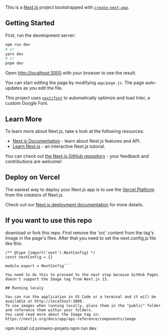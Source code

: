 This is a [Next.js](https://nextjs.org/) project bootstrapped with [`create-next-app`](https://github.com/vercel/next.js/tree/canary/packages/create-next-app).

## Getting Started

First, run the development server:

```bash
npm run dev
# or
yarn dev
# or
pnpm dev
```

Open [http://localhost:3000](http://localhost:3000) with your browser to see the result.

You can start editing the page by modifying `app/page.js`. The page auto-updates as you edit the file.

This project uses [`next/font`](https://nextjs.org/docs/basic-features/font-optimization) to automatically optimize and load Inter, a custom Google Font.

## Learn More

To learn more about Next.js, take a look at the following resources:

- [Next.js Documentation](https://nextjs.org/docs) - learn about Next.js features and API.
- [Learn Next.js](https://nextjs.org/learn) - an interactive Next.js tutorial.

You can check out [the Next.js GitHub repository](https://github.com/vercel/next.js/) - your feedback and contributions are welcome!

## Deploy on Vercel

The easiest way to deploy your Next.js app is to use the [Vercel Platform](https://vercel.com/new?utm_medium=default-template&filter=next.js&utm_source=create-next-app&utm_campaign=create-next-app-readme) from the creators of Next.js.

Check out our [Next.js deployment documentation](https://nextjs.org/docs/deployment) for more details.

## If you want to use this repo

download or fork this repo. First remove the 'src' content from the tag's Image in the page's files. After that you need to set the next.config.js file like this:

```
/** @type {import('next').NextConfig} */
const nextConfig = {}

module.export = NextConfig```

You need to do this to proceed to the next step because GitHub Pages doesn't support the Image tag from Next.js 13.

## Running localy

You can run the application in VS Code or a terminal and it will be available at http://localhost:3000.
To use images when running locally, place them in the "public" folder and reference them within your folders.
You cand read more about the Image tag in: https://nextjs.org/docs/app/api-reference/components/image

```
npm install
cd primeiro-projeto
npm run dev
```

